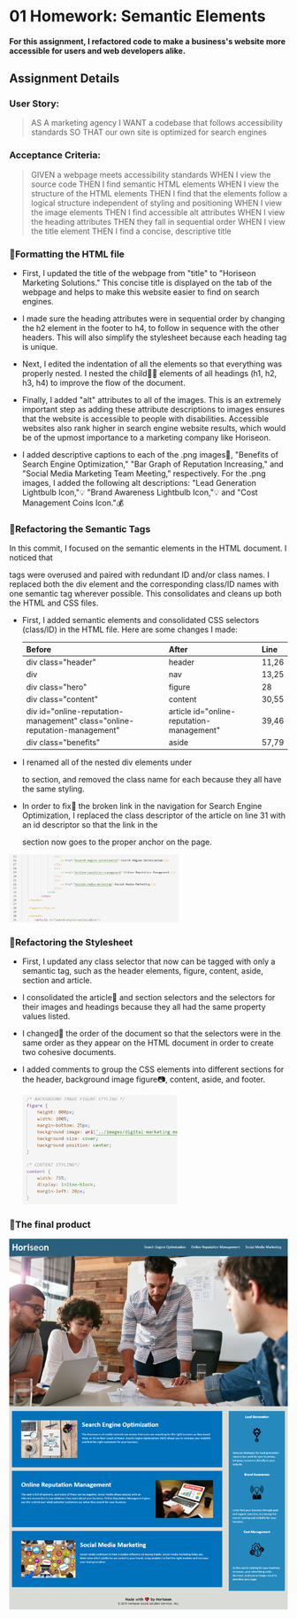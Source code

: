 # 01 Homework: Semantic Elements

#### For this assignment, I refactored code to make a business's website more accessible for users and web developers alike. 

## Assignment Details

### User Story:

> AS A marketing agency I WANT a codebase that follows accessibility standards SO THAT our own site is optimized for search engines

### Acceptance Criteria:

> GIVEN a webpage meets accessibility standards WHEN I view the source code THEN I find semantic HTML elements WHEN I view the structure of the HTML elements THEN I find that the elements follow a logical structure independent of styling and positioning WHEN I view the image elements THEN I find accessible alt attributes WHEN I view the heading attributes THEN they fall in sequential order WHEN I view the title element THEN I find a concise, descriptive title



### 🎯Formatting the HTML file

- First, I updated the title of the webpage from "title" to "Horiseon Marketing Solutions." This concise title is displayed on the tab of the webpage and helps to make this website easier to find on search engines.

- I made sure the heading attributes were in sequential order by changing the h2 element in the footer to h4, to follow in sequence with the other headers. This will also simplify the stylesheet because each heading tag is unique.

- Next, I edited the indentation of all the elements so that everything was properly nested. I nested the child👩‍👦 elements of all headings (h1, h2, h3, h4) to improve the flow of the document.
- Finally, I added "alt" attributes to all of the images. This is an extremely important step as adding these attribute descriptions to images ensures that the website is accessible to people with disabilities. Accessible websites also rank higher in search engine website results, which would be of the upmost importance to a marketing company like Horiseon.

- I added descriptive captions to each of the .png images📸, "Benefits of Search Engine Optimization," "Bar Graph of Reputation Increasing," and "Social Media Marketing Team Meeting," respectively. For the .png images, I added the following alt descriptions: "Lead Generation Lightbulb Icon,"💡 "Brand Awareness Lightbulb Icon,"💡 and "Cost Management Coins Icon."💰

### 🎯Refactoring the Semantic Tags

In this commit, I focused on the semantic elements in the HTML document. I noticed that <div> tags were overused and paired with redundant ID and/or class names. I replaced both the div element and the corresponding class/ID names with one semantic tag wherever possible. This consolidates and cleans up both the HTML and CSS files. 

- First, I added semantic elements and consolidated CSS selectors (class/ID) in the HTML file. Here are some changes I made:

  | **Before**                                                   | **After**                                   | **Line** |
  | :----------------------------------------------------------- | ------------------------------------------- | -------- |
  | div class="header"                                         | header                                    | 11,26    |
  | div                                                        | nav                                       | 13,25    |
  | div class="hero"                                           | figure                                    | 28       |
  | div class="content"                                        | content                                   | 30,55    |
  | div id="online-reputation-management" class="online-reputation-management" | article id="online-reputation-management" | 39,46    |
  | div class="benefits"                                       | aside                                     | 57,79    |

- I renamed all of the nested div elements under <aside> to section, and removed the class name for each because they all have the same styling. 

- In order to fix🔨 the broken link in the navigation for Search Engine Optimization, I replaced the class descriptor of the article on line 31 with an id descriptor so that the link in the <nav> section now goes to the proper anchor on the page.

<img src="01hwSEO.PNG" alt="SEO refactoring screenshot" style="zoom:30%;" />


### 🎯Refactoring the Stylesheet

- First, I updated any class selector that now can be tagged with only a semantic tag, such as the header elements, figure, content, aside, section and article. 

- I consolidated the article💬 and section selectors and the selectors for their images and headings because they all had the same property values listed.

- I changed🔄 the order of the document so that the selectors were in the same order as they appear on the HTML document in order to create two cohesive documents.

- I added comments to group the CSS elements into different sections for the header, background image figure📷, content, aside, and footer.

  <img src="01hwscreenshootcss.PNG" alt="CSS Screenshoot" style="zoom:30%;" />

### 🎯The final product

![Website Screenshot](01hwscreenshot.PNG)